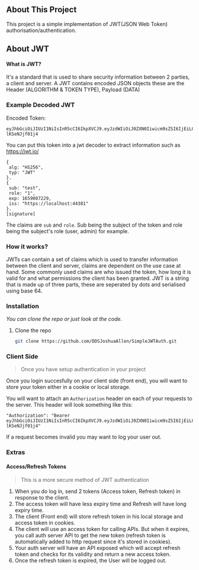 ## About This Project

This project is a simple implementation of JWT(JSON Web Token) authorisation/authentication. 

## About JWT

#### What is JWT?

It's a standard that is used to share security information between 2 parties, a client and server. A JWT contains encoded JSON objects these are the Header (ALGORITHM & TOKEN TYPE), Payload (DATA)

### Example Decoded JWT

Encoded Token:
```
eyJhbGciOiJIUzI1NiIsInR5cCI6IkpXVCJ9.eyJzdWIiOiJ0ZXN0Iiwicm9sZSI6IjEiLCJleHAiOjE2NTkwMDcyMjksImlzcyI6Imh0dHBzOi8vbG9jYWxob3N0OjQ0MzgxIn0.khLqKDurxV4kHvEGw88s1cwGR01bJp-lKSeNJjf01j4
```

You can put this token into a jwt decoder to extract information such as https://jwt.io/

```
{
 alg: "HS256",
 typ: "JWT"
}.
{
 sub: "test",
 role: "1",
 exp: 1659007229,
 iss: "https://localhost:44381"
}.
[signature]
```

The claims are `sub` and `role`. Sub being the subject of the token and role being the subject's role (user, admin) for example.

### How it works?

JWTs can contain a set of claims which is used to transfer information between the client and server, claims are dependent on the use case at hand. Some commonly used claims are who issued the token, how long it is valid for and what permissions the client has been granted.
JWT is a string that is made up of three parts, these are seperated by dots and serialised using base 64.

### Installation

_You can clone the repo or just look at the code._

1. Clone the repo
   ```sh
   git clone https://github.com/DDSJoshuaAllen/SimpleJWTAuth.git
   ```


### Client Side
> Once you have setup authentication in your project

Once you login succesfully on your client side (front end), you will want to store your token either in a cookie or local storage.

You will want to attach an `Authorization` header on each of your requests to the server. This header will look something like this:

```
"Authorization": "Bearer eyJhbGciOiJIUzI1NiIsInR5cCI6IkpXVCJ9.eyJzdWIiOiJ0ZXN0Iiwicm9sZSI6IjEiLCJleHAiOjE2NTkwMDcyMjksImlzcyI6Imh0dHBzOi8vbG9jYWxob3N0OjQ0MzgxIn0.khLqKDurxV4kHvEGw88s1cwGR01bJp-lKSeNJjf01j4"
```

If a request becomes invalid you may want to log your user out.

### Extras

#### Access/Refresh Tokens
> This is a more secure method of JWT authentication
1. When you do log in, send 2 tokens (Access token, Refresh token) in response to the client.
2. The access token will have less expiry time and Refresh will have long expiry time.
3. The client (Front end) will store refresh token in his local storage and access token in cookies.
4. The client will use an access token for calling APIs. But when it expires, you call auth server API to get the new token (refresh token is automatically added to http request since it's stored in cookies).
5. Your auth server will have an API exposed which will accept refresh token and checks for its validity and return a new access token.
6. Once the refresh token is expired, the User will be logged out.



